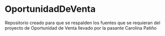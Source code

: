 # OportunidadDeVenta

Repositorio creado para que se respalden los fuentes que se requieran del proyecto de Oportunidad de Venta llevado por la pasante Carolina Patiño